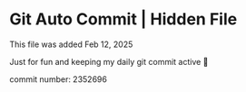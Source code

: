# Git Auto Commit | Hidden File

This file was added Feb 12, 2025

Just for fun and keeping my daily git commit active 🤪

commit number: 2352696
